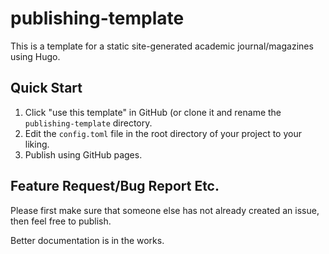 # publishing-template

This is a template for a static site-generated academic journal/magazines using Hugo.

## Quick Start

1. Click "use this template" in GitHub (or clone it and rename the  `publishing-template` directory.
2. Edit the `config.toml` file in the root directory of your project to your liking.
3. Publish using GitHub pages.

## Feature Request/Bug Report Etc.

Please first make sure that someone else has not already created an issue, then feel free to publish.

Better documentation is in the works.
